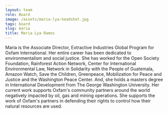 ```yaml
---
layout: team
role: Board
image: /assets/maria-lya-headshot.jpg
tags: board
slug: maria
title: Maria Lya Ramos
---
```

Maria is the Associate Director, Extractive Industries Global Program for Oxfam International. Her entire career has been dedicated to environmentalism and social justice. She has worked for the Open Society Foundation, Rainforest Action Network, Center for International Environmental Law, Network in Solidarity with the People of Guatemala, Amazon Watch, Save the Children, Greenpeace, Mobilization for Peace and Justice and the Washington Peace Center. And, she holds a masters degree in International Development from The George Washington University. Her current work supports Oxfam's community partners around the world negatively impacted by oil, gas and mining operations. She supports the work of Oxfam's partners in defending their rights to control how their natural resources are used.
